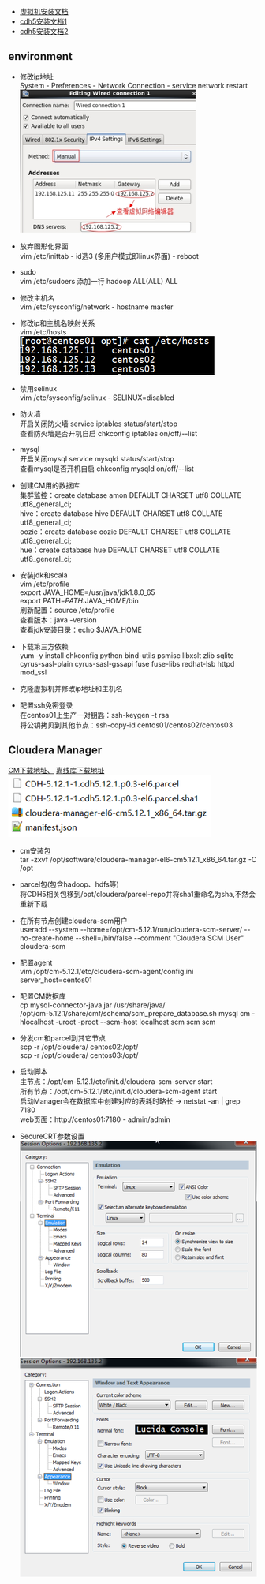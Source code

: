 - [虚拟机安装文档](http://www.cnblogs.com/shishanyuan/p/4701510.html)  
- [cdh5安装文档1](https://www.zybuluo.com/sasaki/note/242142)  
- [cdh5安装文档2](http://www.jianshu.com/p/57179e03795f)    

## environment
- 修改ip地址  
System - Preferences - Network Connection - service network restart  
![](images/设置虚拟机IP地址.png)  

- 放弃图形化界面  
vim /etc/inittab - id选3 (多用户模式即linux界面) - reboot  

- sudo  
vim /etc/sudoers 添加一行 hadoop ALL(ALL) ALL

- 修改主机名  
vim /etc/sysconfig/network - hostname master  

- 修改ip和主机名映射关系  
vim /etc/hosts  
![](images/ip和主机名映射关系.png)  

- 禁用selinux  
vim /etc/sysconfig/selinux - SELINUX=disabled  

- 防火墙  
开启关闭防火墙 service iptables status/start/stop  
查看防火墙是否开机自启 chkconfig iptables on/off/--list 
 
- mysql  
开启关闭mysql service mysqld status/start/stop  
查看mysql是否开机自启 chkconfig mysqld on/off/--list 

- 创建CM用的数据库  
集群监控：create database amon DEFAULT CHARSET utf8 COLLATE utf8_general_ci;  
hive：create database hive DEFAULT CHARSET utf8 COLLATE utf8_general_ci;  
oozie：create database oozie DEFAULT CHARSET utf8 COLLATE utf8_general_ci;  
hue：create database hue DEFAULT CHARSET utf8 COLLATE utf8_general_ci;

- 安装jdk和scala  
vim /etc/profile  
export JAVA_HOME=/usr/java/jdk1.8.0_65  
export PATH=$PATH:$JAVA_HOME/bin  
刷新配置：source /etc/profile  
查看版本：java -version  
查看jdk安装目录：echo $JAVA_HOME  

- 下载第三方依赖  
yum -y install chkconfig python bind-utils psmisc libxslt zlib sqlite cyrus-sasl-plain cyrus-sasl-gssapi fuse fuse-libs redhat-lsb httpd mod_ssl

- 克隆虚拟机并修改ip地址和主机名  

- 配置ssh免密登录  
在centos01上生产一对钥匙：ssh-keygen -t rsa  
将公钥拷贝到其他节点：ssh-copy-id centos01/centos02/centos03  

## Cloudera Manager  
[CM下载地址、](http://archive.cloudera.com/cm5/cm/5/)
[离线库下载地址](http://archive.cloudera.com/cdh5/parcels)  
![](images/cm安装包.png) 
 
- cm安装包  
tar -zxvf /opt/software/cloudera-manager-el6-cm5.12.1_x86_64.tar.gz -C /opt  

- parcel包(包含hadoop、hdfs等)  
将CDH5相关包移到/opt/cloudera/parcel-repo并将sha1重命名为sha,不然会重新下载

- 在所有节点创建cloudera-scm用户  
useradd --system --home=/opt/cm-5.12.1/run/cloudera-scm-server/ --no-create-home --shell=/bin/false --comment "Cloudera SCM User" cloudera-scm  

- 配置agent  
vim /opt/cm-5.12.1/etc/cloudera-scm-agent/config.ini  
server_host=centos01 

- 配置CM数据库  
cp mysql-connector-java.jar /usr/share/java/  
/opt/cm-5.12.1/share/cmf/schema/scm_prepare_database.sh mysql cm -hlocalhost -uroot -proot --scm-host localhost scm scm scm  

- 分发cm和parcel到其它节点  
scp -r /opt/cloudera/ centos02:/opt/  
scp -r /opt/cloudera/ centos03:/opt/

- 启动脚本  
主节点：/opt/cm-5.12.1/etc/init.d/cloudera-scm-server start  
所有节点：/opt/cm-5.12.1/etc/init.d/cloudera-scm-agent start  
启动Manager会在数据库中创建对应的表耗时略长 -> netstat -an | grep 7180  
web页面：http://centos01:7180 - admin/admin  

- SecureCRT参数设置  
![](images/crt配置01.png)  
![](images/crt配置02.png)  